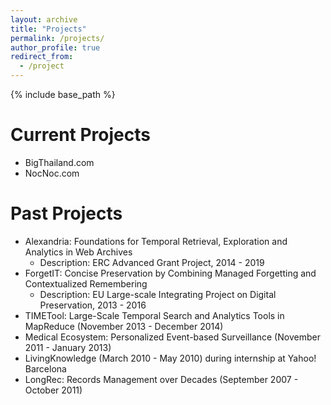 ```yaml
---
layout: archive
title: "Projects"
permalink: /projects/
author_profile: true
redirect_from:
  - /project
---
```


{% include base_path %}

Current Projects
======
* BigThailand.com
* NocNoc.com

Past Projects
======
* Alexandria: Foundations for Temporal Retrieval, Exploration and Analytics in Web Archives
  * Description: ERC Advanced Grant Project, 2014 - 2019
* ForgetIT: Concise Preservation by Combining Managed Forgetting and Contextualized Remembering
  * Description: EU Large-scale Integrating Project on Digital Preservation, 2013 - 2016
* TIMETool: Large-Scale Temporal Search and Analytics Tools in MapReduce (November 2013 - December 2014)
* Medical Ecosystem: Personalized Event-based Surveillance (November 2011 - January 2013)
* LivingKnowledge (March 2010 - May 2010) during internship at Yahoo! Barcelona
* LongRec: Records Management over Decades (September 2007 - October 2011)